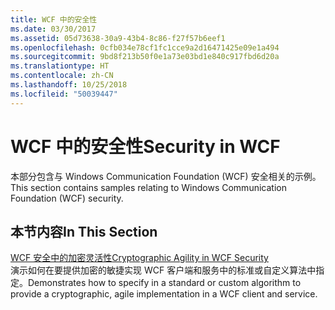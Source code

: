 ```yaml
---
title: WCF 中的安全性
ms.date: 03/30/2017
ms.assetid: 05d73638-30a9-43b4-8c86-f27f57b6eef1
ms.openlocfilehash: 0cfb034e78cf1fc1cce9a2d16471425e09e1a494
ms.sourcegitcommit: 9bd8f213b50f0e1a73e03bd1e840c917fbd6d20a
ms.translationtype: HT
ms.contentlocale: zh-CN
ms.lasthandoff: 10/25/2018
ms.locfileid: "50039447"
---
```

# <a name="security-in-wcf"></a><span data-ttu-id="b73d0-102">WCF 中的安全性</span><span class="sxs-lookup"><span data-stu-id="b73d0-102">Security in WCF</span></span>
<span data-ttu-id="b73d0-103">本部分包含与 Windows Communication Foundation (WCF) 安全相关的示例。</span><span class="sxs-lookup"><span data-stu-id="b73d0-103">This section contains samples relating to Windows Communication Foundation (WCF) security.</span></span>  
  
## <a name="in-this-section"></a><span data-ttu-id="b73d0-104">本节内容</span><span class="sxs-lookup"><span data-stu-id="b73d0-104">In This Section</span></span>  
 [<span data-ttu-id="b73d0-105">WCF 安全中的加密灵活性</span><span class="sxs-lookup"><span data-stu-id="b73d0-105">Cryptographic Agility in WCF Security</span></span>](../../../../docs/framework/wcf/samples/cryptographic-agility-in-wcf-security.md)  
 <span data-ttu-id="b73d0-106">演示如何在要提供加密的敏捷实现 WCF 客户端和服务中的标准或自定义算法中指定。</span><span class="sxs-lookup"><span data-stu-id="b73d0-106">Demonstrates how to specify in a standard or custom algorithm to provide a cryptographic, agile implementation in a WCF client and service.</span></span>
